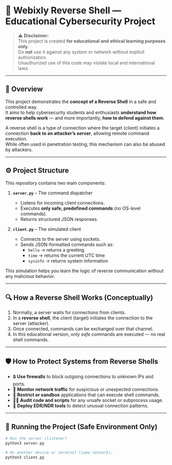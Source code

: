 # 🐍 Webixly Reverse Shell — Educational Cybersecurity Project

> ⚠️ **Disclaimer:**  
> This project is created **for educational and ethical learning purposes only**.  
> Do **not** use it against any system or network without explicit authorization.  
> Unauthorized use of this code may violate local and international laws.

---

## 📘 Overview

This project demonstrates the **concept of a Reverse Shell** in a safe and controlled way.  
It aims to help cybersecurity students and enthusiasts **understand how reverse shells work** — and more importantly, **how to defend against them**.

A reverse shell is a type of connection where the target (client) initiates a connection **back to an attacker’s server**, allowing remote command execution.  
While often used in penetration testing, this mechanism can also be abused by attackers.

---

## ⚙️ Project Structure

This repository contains two main components:

1. **`server.py`** – The command dispatcher  
   - Listens for incoming client connections.  
   - Executes **only safe, predefined commands** (no OS-level commands).  
   - Returns structured JSON responses.

2. **`client.py`** – The simulated client  
   - Connects to the server using sockets.  
   - Sends JSON-formatted commands such as:
     - `hello` → returns a greeting  
     - `time` → returns the current UTC time  
     - `sysinfo` → returns system information  

This simulation helps you learn the logic of reverse communication without any malicious behavior.

---

## 🔍 How a Reverse Shell Works (Conceptually)

1. Normally, a server waits for connections from clients.  
2. In a **reverse shell**, the client (target) initiates the connection to the server (attacker).  
3. Once connected, commands can be exchanged over that channel.  
4. In this educational version, only *safe* commands are executed — no real shell commands.

---

## 🛡️ How to Protect Systems from Reverse Shells

- 🔒 **Use firewalls** to block outgoing connections to unknown IPs and ports.  
- 🧩 **Monitor network traffic** for suspicious or unexpected connections.  
- 🚫 **Restrict or sandbox** applications that can execute shell commands.  
- 🧑‍💻 **Audit code and scripts** for any unsafe socket or subprocess usage.  
- 🧰 **Deploy EDR/NDR tools** to detect unusual connection patterns.

---

## 🧪 Running the Project (Safe Environment Only)

```bash
# Run the server (listener)
python3 server.py

# On another device or terminal (same network):
python3 client.py
